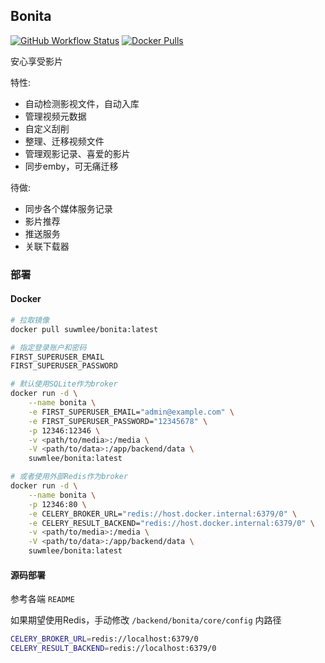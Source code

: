 
## Bonita

[![GitHub Workflow Status](https://img.shields.io/github/actions/workflow/status/suwmlee/bonita/release.yml?branch=master)](https://github.com/suwmlee/bonita/actions) [![Docker Pulls](https://img.shields.io/docker/pulls/suwmlee/bonita)](https://hub.docker.com/r/suwmlee/bonita)

安心享受影片

特性:
- 自动检测影视文件，自动入库
- 管理视频元数据
- 自定义刮削
- 整理、迁移视频文件
- 管理观影记录、喜爱的影片
- 同步emby，可无痛迁移

待做:
- 同步各个媒体服务记录
- 影片推荐
- 推送服务
- 关联下载器


### 部署

#### Docker

```sh
# 拉取镜像
docker pull suwmlee/bonita:latest

# 指定登录账户和密码
FIRST_SUPERUSER_EMAIL
FIRST_SUPERUSER_PASSWORD

# 默认使用SQLite作为broker
docker run -d \
    --name bonita \
    -e FIRST_SUPERUSER_EMAIL="admin@example.com" \
    -e FIRST_SUPERUSER_PASSWORD="12345678" \
    -p 12346:12346 \
    -v <path/to/media>:/media \
    -V <path/to/data>:/app/backend/data \
    suwmlee/bonita:latest

# 或者使用外部Redis作为broker
docker run -d \
    --name bonita \
    -p 12346:80 \
    -e CELERY_BROKER_URL="redis://host.docker.internal:6379/0" \
    -e CELERY_RESULT_BACKEND="redis://host.docker.internal:6379/0" \
    -v <path/to/media>:/media \
    -V <path/to/data>:/app/backend/data \
    suwmlee/bonita:latest
```

#### 源码部署

参考各端 `README`

如果期望使用Redis，手动修改 `/backend/bonita/core/config` 内路径
```sh
CELERY_BROKER_URL=redis://localhost:6379/0
CELERY_RESULT_BACKEND=redis://localhost:6379/0
```
